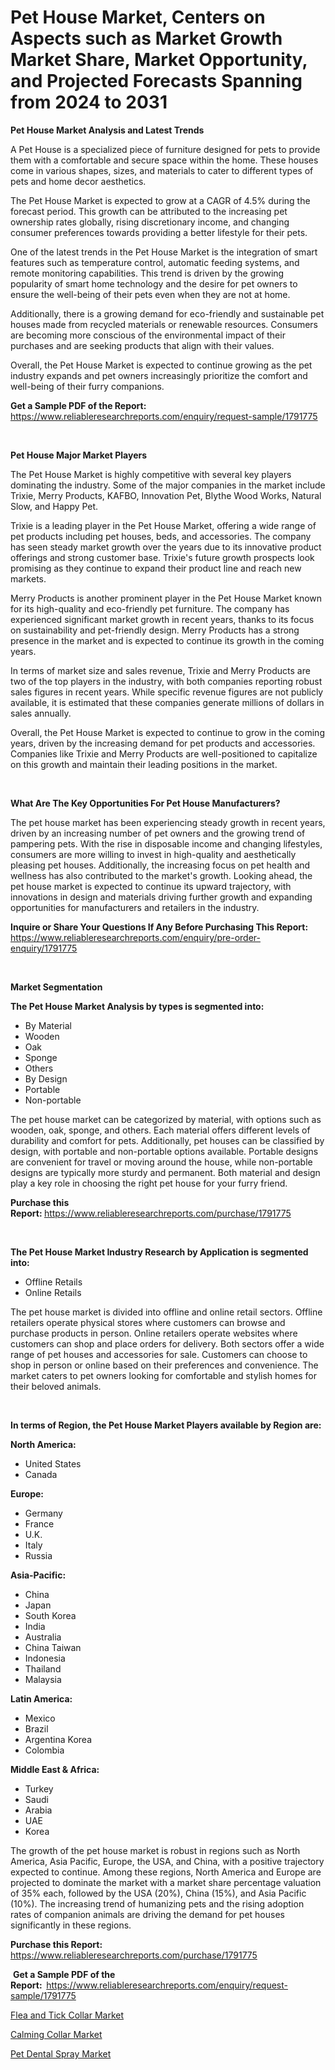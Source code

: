 <p><h1>Pet House Market, Centers on Aspects such as Market Growth Market Share, Market Opportunity, and Projected Forecasts Spanning from 2024 to 2031</h1></p><p><strong>Pet House Market Analysis and Latest Trends</strong></p>
<p><p>A Pet House is a specialized piece of furniture designed for pets to provide them with a comfortable and secure space within the home. These houses come in various shapes, sizes, and materials to cater to different types of pets and home decor aesthetics. </p><p>The Pet House Market is expected to grow at a CAGR of 4.5% during the forecast period. This growth can be attributed to the increasing pet ownership rates globally, rising discretionary income, and changing consumer preferences towards providing a better lifestyle for their pets. </p><p>One of the latest trends in the Pet House Market is the integration of smart features such as temperature control, automatic feeding systems, and remote monitoring capabilities. This trend is driven by the growing popularity of smart home technology and the desire for pet owners to ensure the well-being of their pets even when they are not at home. </p><p>Additionally, there is a growing demand for eco-friendly and sustainable pet houses made from recycled materials or renewable resources. Consumers are becoming more conscious of the environmental impact of their purchases and are seeking products that align with their values. </p><p>Overall, the Pet House Market is expected to continue growing as the pet industry expands and pet owners increasingly prioritize the comfort and well-being of their furry companions.</p></p>
<p><strong>Get a Sample PDF of the Report:&nbsp;</strong> <a href="https://www.reliableresearchreports.com/enquiry/request-sample/1791775">https://www.reliableresearchreports.com/enquiry/request-sample/1791775</a></p>
<p>&nbsp;</p>
<p><strong>Pet House Major Market Players</strong></p>
<p><p>The Pet House Market is highly competitive with several key players dominating the industry. Some of the major companies in the market include Trixie, Merry Products, KAFBO, Innovation Pet, Blythe Wood Works, Natural Slow, and Happy Pet.</p><p>Trixie is a leading player in the Pet House Market, offering a wide range of pet products including pet houses, beds, and accessories. The company has seen steady market growth over the years due to its innovative product offerings and strong customer base. Trixie's future growth prospects look promising as they continue to expand their product line and reach new markets.</p><p>Merry Products is another prominent player in the Pet House Market known for its high-quality and eco-friendly pet furniture. The company has experienced significant market growth in recent years, thanks to its focus on sustainability and pet-friendly design. Merry Products has a strong presence in the market and is expected to continue its growth in the coming years.</p><p>In terms of market size and sales revenue, Trixie and Merry Products are two of the top players in the industry, with both companies reporting robust sales figures in recent years. While specific revenue figures are not publicly available, it is estimated that these companies generate millions of dollars in sales annually.</p><p>Overall, the Pet House Market is expected to continue to grow in the coming years, driven by the increasing demand for pet products and accessories. Companies like Trixie and Merry Products are well-positioned to capitalize on this growth and maintain their leading positions in the market.</p></p>
<p>&nbsp;</p>
<p><strong>What Are The Key Opportunities For Pet House Manufacturers?</strong></p>
<p><p>The pet house market has been experiencing steady growth in recent years, driven by an increasing number of pet owners and the growing trend of pampering pets. With the rise in disposable income and changing lifestyles, consumers are more willing to invest in high-quality and aesthetically pleasing pet houses. Additionally, the increasing focus on pet health and wellness has also contributed to the market's growth. Looking ahead, the pet house market is expected to continue its upward trajectory, with innovations in design and materials driving further growth and expanding opportunities for manufacturers and retailers in the industry.</p></p>
<p><strong>Inquire or Share Your Questions If Any Before Purchasing This Report:</strong> <a href="https://www.reliableresearchreports.com/enquiry/pre-order-enquiry/1791775">https://www.reliableresearchreports.com/enquiry/pre-order-enquiry/1791775</a></p>
<p>&nbsp;</p>
<p><strong>Market Segmentation</strong></p>
<p><strong>The Pet House Market Analysis by types is segmented into:</strong></p>
<p><ul><li>By Material</li><li>Wooden</li><li>Oak</li><li>Sponge</li><li>Others</li><li>By Design</li><li>Portable</li><li>Non-portable</li></ul></p>
<p><p>The pet house market can be categorized by material, with options such as wooden, oak, sponge, and others. Each material offers different levels of durability and comfort for pets. Additionally, pet houses can be classified by design, with portable and non-portable options available. Portable designs are convenient for travel or moving around the house, while non-portable designs are typically more sturdy and permanent. Both material and design play a key role in choosing the right pet house for your furry friend.</p></p>
<p><strong>Purchase this Report:&nbsp;</strong><a href="https://www.reliableresearchreports.com/purchase/1791775">https://www.reliableresearchreports.com/purchase/1791775</a></p>
<p>&nbsp;</p>
<p><strong>The Pet House Market Industry Research by Application is segmented into:</strong></p>
<p><ul><li>Offline Retails</li><li>Online Retails</li></ul></p>
<p><p>The pet house market is divided into offline and online retail sectors. Offline retailers operate physical stores where customers can browse and purchase products in person. Online retailers operate websites where customers can shop and place orders for delivery. Both sectors offer a wide range of pet houses and accessories for sale. Customers can choose to shop in person or online based on their preferences and convenience. The market caters to pet owners looking for comfortable and stylish homes for their beloved animals.</p></p>
<p>&nbsp;</p>
<p><strong>In terms of Region, the Pet House Market Players available by Region are:</strong></p>
<p>
    <p> <strong> North America: </strong>
        <ul>
            <li>United States</li>
            <li>Canada</li>
        </ul>
        </p> 
    <p> <strong> Europe: </strong>
        <ul>
            <li>Germany</li>
            <li>France</li>
            <li>U.K.</li>
            <li>Italy</li>
            <li>Russia</li>
        </ul>
        </p> 
    <p> <strong> Asia-Pacific: </strong>
        <ul>
            <li>China</li>
            <li>Japan</li>
            <li>South Korea</li>
            <li>India</li>
            <li>Australia</li>
            <li>China Taiwan</li>
            <li>Indonesia</li>
            <li>Thailand</li>
            <li>Malaysia</li>
        </ul>
        </p> 
    <p> <strong> Latin America: </strong>
        <ul>
            <li>Mexico</li>
            <li>Brazil</li>
            <li>Argentina Korea</li>
            <li>Colombia</li>
        </ul>
        </p> 
    <p> <strong> Middle East & Africa: </strong>
        <ul>
            <li>Turkey</li>
            <li>Saudi</li>
            <li>Arabia</li>
            <li>UAE</li>
            <li>Korea</li>
        </ul>
    </p>
    </p>
<p><p>The growth of the pet house market is robust in regions such as North America, Asia Pacific, Europe, the USA, and China, with a positive trajectory expected to continue. Among these regions, North America and Europe are projected to dominate the market with a market share percentage valuation of 35% each, followed by the USA (20%), China (15%), and Asia Pacific (10%). The increasing trend of humanizing pets and the rising adoption rates of companion animals are driving the demand for pet houses significantly in these regions.</p></p>
<p><strong>Purchase this Report: </strong><a href="https://www.reliableresearchreports.com/purchase/1791775">https://www.reliableresearchreports.com/purchase/1791775</a></p>
<p>&nbsp;<strong>Get a Sample PDF of the Report:&nbsp;&nbsp;</strong><a href="https://www.reliableresearchreports.com/enquiry/request-sample/1791775">https://www.reliableresearchreports.com/enquiry/request-sample/1791775</a></p>
<p><strong></strong></p>
<p><p><a href="https://github.com/nathandecarvalho/Market-Research-Report-List-2/blob/main/flea-and-tick-collar-market.md">Flea and Tick Collar Market</a></p><p><a href="https://github.com/kosella/Market-Research-Report-List-2/blob/main/calming-collar-market.md">Calming Collar Market</a></p><p><a href="https://github.com/kufem1/Market-Research-Report-List-1/blob/main/pet-dental-spray-market.md">Pet Dental Spray Market</a></p></p>